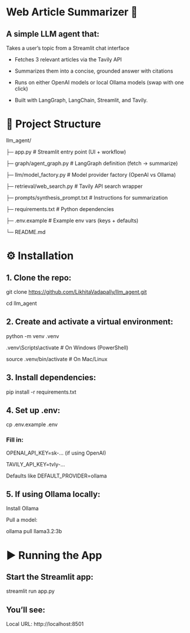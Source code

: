 # Web Article Summarizer 🧠
## A simple LLM agent that:

Takes a user’s topic from a Streamlit chat interface

- Fetches 3 relevant articles via the Tavily API

- Summarizes them into a concise, grounded answer with citations

- Runs on either OpenAI models or local Ollama models (swap with one click)

- Built with LangGraph, LangChain, Streamlit, and Tavily.



# 📂 Project Structure
llm_agent/

├─ app.py                  # Streamlit entry point (UI + workflow)

├─ graph/agent_graph.py       # LangGraph definition (fetch → summarize)


├─ llm/model_factory.py     # Model provider factory (OpenAI vs Ollama)

├─ retrieval/web_search.py        # Tavily API search wrapper

├─ prompts/synthesis_prompt.txt # Instructions for summarization

├─ requirements.txt        # Python dependencies

├─ .env.example            # Example env vars (keys + defaults)

└─ README.md               

# ⚙️ Installation

## 1. Clone the repo:

git clone https://github.com/LikhitaVadapally/llm_agent.git

cd llm_agent


## 2. Create and activate a virtual environment:

python -m venv .venv

.venv\Scripts\activate   # On Windows (PowerShell)

source .venv/bin/activate # On Mac/Linux


## 3. Install dependencies:

pip install -r requirements.txt


## 4. Set up .env:

cp .env.example .env

### Fill in:

OPENAI_API_KEY=sk-... (if using OpenAI)

TAVILY_API_KEY=tvly-...

Defaults like DEFAULT_PROVIDER=ollama

## 5. If using Ollama locally:

Install Ollama

Pull a model:

ollama pull llama3.2:3b

# ▶️ Running the App

## Start the Streamlit app:

streamlit run app.py


## You’ll see:

Local URL: http://localhost:8501
